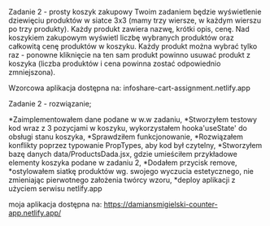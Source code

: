 Zadanie 2 - prosty koszyk zakupowy
Twoim zadaniem będzie wyświetlenie dziewięciu produktów w siatce 3x3 (mamy trzy wiersze, w każdym
wierszu po trzy produkty). Każdy produkt zawiera nazwę, krótki opis, cenę.
Nad koszykiem zakupowym wyświetl liczbę wybranych produktów oraz całkowitą cenę produktów w
koszyku. Każdy produkt można wybrać tylko raz - ponowne kliknięcie na ten sam produkt powinno usuwać
produkt z koszyka (liczba produktów i cena powinna zostać odpowiednio zmniejszona).



Wzorcowa aplikacja dostępna na: infoshare-cart-assignment.netlify.app


Zadanie 2 - rozwiązanie;

*Zaimplementowałem dane podane w w.w zadaniu,
*Stworzyłem testowy kod wraz z 3 pozycjami w koszyku, wykorzystałem hooka'useState' do obsługi stanu koszyka,
*Sprawdziłem funkcjonowanie,
*Rozwiązałem konflikty poprzez typowanie PropTypes, aby kod był czytelny,
*Stworzyłem bazę danych data/ProductsDada.jsx, gdzie umieściłem przykładowe elementy koszyka podane w zadaniu 2,
*Dodałem przycisk remove,
*ostylowałem siatkę produktów wg. swojego wyczucia estetycznego, nie zmieniając pierwotnego założenia twórcy wzoru,
*deploy aplikacji z użyciem serwisu netlify.app

moja aplikacja dostępna na: https://damiansmigielski-counter-app.netlify.app/




